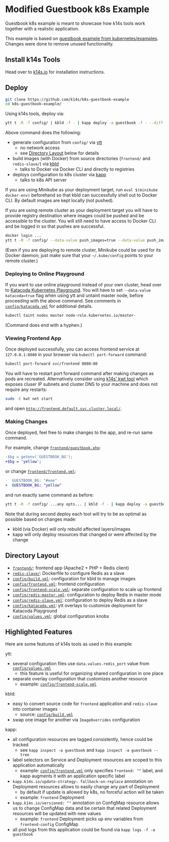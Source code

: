 # Modified Guestbook k8s Example

Guestbook k8s example is meant to showcase how k14s tools work together with a realistic application.

This example is based on [guestbook example from kubernetes/examples](https://github.com/kubernetes/examples/blob/d94a4484e1f73a277df25b13153f54cc60773eb5/guestbook/all-in-one/guestbook-all-in-one.yaml). Changes were done to remove unused functionality.

## Install k14s Tools

Head over to [k14s.io](https://k14s.io/) for installation instructions.

## Deploy

```bash
git clone https://github.com/k14s/k8s-guestbook-example
cd k8s-guestbook-example/
```

Using k14s tools, deploy via:

```bash
ytt t -R -f config/ | kbld -f - | kapp deploy -a guestbook -f - --diff-changes -y
```

Above command does the following:

- generate configuration from `config/` via [ytt](https://get-ytt.io)
  - no network access
  - see [Directory Layout](#directory-layout) below for details
- build images (with Docker) from source directories (`frontend/` and `redis-slave/`) via [kbld](https://get-kbld.io)
  - talks to Docker via Docker CLI and directly to registries
- deploys configuration to k8s cluster via [kapp](https://get-kapp.io)
  - talks to k8s API server

If you are using Minikube as your deployment target, run `eval $(minikube docker-env)` beforehand so that kbld can successfully shell out to Docker CLI. By default images are kept locally (not pushed).

If you are using remote cluster as your deployment target you will have to provide registry destination where images could be pushed and be accessible to the cluster. You will still need to have access to Docker CLI and be logged in so that pushes are successful.

```bash
docker login ...
ytt t -R -f config/ --data-value push_images=true --data-value push_images_repo=docker.io/dkalinin | ...
```

(Even if you are deploying to remote cluster, Minikube could be used for its Docker daemon; just make sure that your `~/.kube/config` points to your remote cluster.)

### Deploying to Online Playground

If you want to use online playground instead of your own cluster, head over to [Katacoda Kubernetes Playground](https://www.katacoda.com/courses/kubernetes/playground). You will have to set `--data-value katacoda=true` flag when using ytt and untaint master node, before proceeding with the above command. See comments in [`config/katacoda.yml`](config/katacoda.yml) for additional details.

```bash
kubectl taint nodes master node-role.kubernetes.io/master-
```

(Command does end with a hyphen.)

### Viewing Frontend App

Once deployed successfully, you can access frontend service at `127.0.0.1:8080` in your browser via `kubectl port-forward` command:

```bash
kubectl port-forward svc/frontend 8080:80
```

You will have to restart port forward command after making changes as pods are recreated. Alternatively consider using [k14s' kwt tool](https://github.com/k14s/kwt) which exposes cluser IP subnets and cluster DNS to your machine and does not require any restarts:

```bash
sudo -E kwt net start
```

and open [`http://frontend.default.svc.cluster.local/`](http://frontend.default.svc.cluster.local/).

### Making Changes

Once deployed, feel free to make changes to the app, and re-run same command.

For example, change [`frontend/guestbook.php`](frontend/guestbook.php):

```diff
-$bg = getenv('GUESTBOOK_BG');
+$bg = 'yellow';
```

or change [`frontend/frontend.yml`](frontend/frontend.yml):

```diff
-  GUESTBOOK_BG: "#eee"
+  GUESTBOOK_BG: "yellow"
```

and run exactly same command as before:

```bash
ytt t -R -f config/ ...any opts... | kbld -f - | kapp deploy -a guestbook -f - --diff-changes -y
```

Note that during second deploy each tool will try to be as optimal as possible based on changes made:

- kbld (via Docker) will only rebuild affected layers/images
- kapp will only deploy resources that changed or were affected by the change

## Directory Layout

- [`frontend/`](frontend/): frontend app (Apache2 + PHP + Redis client)
- [`redis-slave/`](redis-slave/): Dockerfile to configure Redis as a slave
- [`config/build.yml`](config/build.yml): configuration for kbld to manage images
- [`config/frontend.yml`](config/frontend.yml): frontend configuration
- [`config/frontend-scale.yml`](config/frontend-scale.yml): separate configuration to scale up frontend
- [`config/redis-master.yml`](config/redis-master.yml): configuration to deploy Redis in master mode
- [`config/redis-slave.yml`](config/redis-slave.yml): configuration to deploy Redis as a slave
- [`config/katacoda.yml`](config/katacoda.yml): ytt overlays to customize deployment for Katacoda Playground
- [`config/values.yml`](config/values.yml): global configuration knobs

## Highlighted Features

Here are some features of k14s tools as used in this example:

ytt:

- several configuration files use `data.values.redis_port` value from [`config/values.yml`](config/values.yml)
  - this feature is useful for organizing shared configuration in one place
- separate overlay configuration that customizes another resource
  - example: [`config/frontend-scale.yml`](config/frontend-scale.yml)

kbld:

- easy to convert source code for `frontend` application and `redis-slave` into container images
  - source: [`config/build.yml`](config/build.yml)
- swap one image for another via `ImageOverrides` configuration

kapp:

- all configuration resources are tagged consistently, hence could be tracked
  - see `kapp inspect -a guestbook` and `kapp inspect -a guestbook --tree`
- label selectors on Service and Deployment resources are scoped to this application automatically
  - example: [`config/frontend.yml`](config/frontend.yml) only specifies `frontend: ""` label, and kapp augments it with an application specific label
- `kapp.k14s.io/update-strategy: fallback-on-replace` annotation on Deployment resources allows to easily change any part of Deployment
  - by default if update is allowed by k8s, no forceful action will be taken
  - example: `frontend` Deployment
- `kapp.k14s.io/versioned: ""` annotation on ConfigMap resource allows us to change ConfigMap data and be certain that related Deployment resources will be updated with new values
  - example: `frontend` Deployment picks up env variables from `frontend-config` ConfigMap
- all pod logs from this application could be found via `kapp logs -f -a guestbook`
